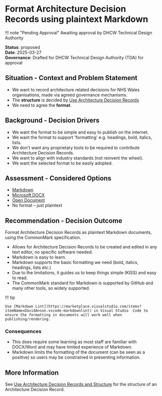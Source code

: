 # Format Architecture Decision Records using plaintext Markdown

!!! note "Pending Approval"
    Awaiting approval by DHCW Technical Design Authority

**Status**: proposed  
**Date**: 2025-03-27  
**Governance**: Drafted for DHCW Technical Design Authority (TDA) for approval

## Situation - Context and Problem Statement

* We want to record architecture related decisions for NHS Wales organisations, made via agreed governance mechanisms.
* The **structure** is decided by [Use Architecture Decision Records](../use-architecture-decision-records-and-structure/index.md)
* We need to agree the **format**.

## Background - Decision Drivers

* We want the format to be simple and easy to publish on the internet.
* We want the format to support 'formatting' e.g. headings, bold, italics, lists.
* We don't want any proprietary tools to be required to contribute Architecture Decision Records.
* We want to align with industry standards (not reinvent the wheel).
* We want the selected format to be easily adopted.

## Assessment - Considered Options

* [Markdown](https://commonmark.org/)
* [Microsoft DOCX](https://en.wikipedia.org/wiki/Microsoft_Office_Open_XML)
* [Open Document](https://en.wikipedia.org/wiki/OpenDocument_technical_specification)
* No format – just plaintext

## Recommendation - Decision Outcome

Format Architecture Decision Records as plaintext Markdown documents, using the CommonMark specification.

* Allows for Architecture Decision Records to be created and edited in any text editor, no specific software needed.
* Markdown is easy to learn.
* Markdown supports the basic formatting we need (bold, italics, headings, lists etc.)
* Due to the limitations, it guides us to keep things simple (KISS) and easy to read.
* The CommonMark standard for Markdown is supported by GitHub and many other tools, so widely supported.

!!! tip

    Use [Markdown Lint](https://marketplace.visualstudio.com/items?itemName=DavidAnson.vscode-markdownlint) in Visual Studio  Code to ensure the formatting in documents will work well when publishing/rendering.

### Consequences

* This does require some learning as most staff are familiar with DOCX/Word and may have limited experience of Markdown.
* Markdown limits the formatting of the document (can be seen as a positive) so users may be constrained in presenting information.

## More Information

See [Use Architecture Decision Records and Structure](../use-architecture-decision-records-and-structure/index.md) for the structure of an Architecture Decision Record.
